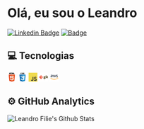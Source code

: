 # Olá, eu sou o Leandro

[![Linkedin Badge](https://img.shields.io/badge/-LinkedIn-blue?style=flat&logo=Linkedin&logoColor=white&link=https://www.linkedin.com/in/leandrofilie//)](https://www.linkedin.com/in/leandrofilie//)
[![ Badge](https://img.shields.io/badge/-Gmail-c14438?style=flat&logo=Gmail&logoColor=white&link=mailto:leandro.gf03@gmail.com)](mailto:leandro.gf03@gmail.com)



## :computer: Tecnologias
<code><img height="20" src="https://raw.githubusercontent.com/github/explore/80688e429a7d4ef2fca1e82350fe8e3517d3494d/topics/html/html.png"></code>
<code><img height="20" src="https://raw.githubusercontent.com/github/explore/80688e429a7d4ef2fca1e82350fe8e3517d3494d/topics/css/css.png"></code>
<code><img height="20" src="https://raw.githubusercontent.com/github/explore/80688e429a7d4ef2fca1e82350fe8e3517d3494d/topics/javascript/javascript.png"></code>
<code><img height="20" src="https://raw.githubusercontent.com/github/explore/80688e429a7d4ef2fca1e82350fe8e3517d3494d/topics/git/git.png"></code>
<img height="20" src="https://raw.githubusercontent.com/github/explore/80688e429a7d4ef2fca1e82350fe8e3517d3494d/topics/aws/aws.png">

## :gear: GitHub Analytics
  <p align="center">
    <img align="left" src="https://github-readme-stats.vercel.app/api?username=LeandroFilie&show_icons=true&theme=dracula" alt="Leandro Filie's Github Stats" />
  </p>
